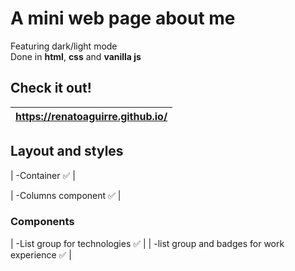 # A mini web page about me
Featuring dark/light mode \
Done in **html**, **css** and **vanilla js**

## Check it out!

| https://renatoaguirre.github.io/  |
|:----------------------------------|



## Layout and styles

| -Container :white_check_mark: |

| -Columns component :white_check_mark:  |

### Components

| -List group for technologies                :white_check_mark: |
| -list group and badges for work experience  :white_check_mark: |

